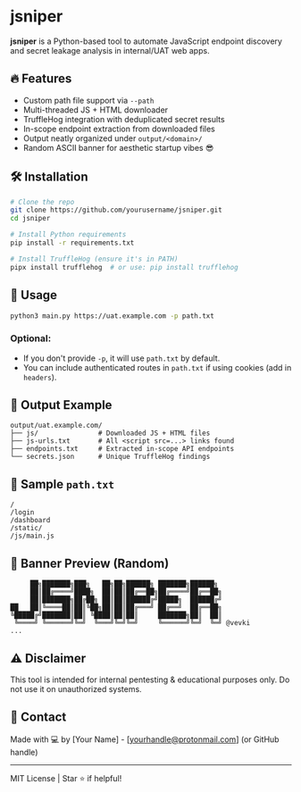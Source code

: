 # jsniper

**jsniper** is a Python-based tool to automate JavaScript endpoint discovery and secret leakage analysis in internal/UAT web apps.

## 🔥 Features
- Custom path file support via `--path`
- Multi-threaded JS + HTML downloader
- TruffleHog integration with deduplicated secret results
- In-scope endpoint extraction from downloaded files
- Output neatly organized under `output/<domain>/`
- Random ASCII banner for aesthetic startup vibes 😎

## 🛠️ Installation
```bash
# Clone the repo
git clone https://github.com/yourusername/jsniper.git
cd jsniper

# Install Python requirements
pip install -r requirements.txt

# Install TruffleHog (ensure it's in PATH)
pipx install trufflehog  # or use: pip install trufflehog
```

## 🚀 Usage
```bash
python3 main.py https://uat.example.com -p path.txt
```

### Optional:
- If you don't provide `-p`, it will use `path.txt` by default.
- You can include authenticated routes in `path.txt` if using cookies (add in `headers`).

## 📂 Output Example
```
output/uat.example.com/
├── js/               # Downloaded JS + HTML files
├── js-urls.txt       # All <script src=...> links found
├── endpoints.txt     # Extracted in-scope API endpoints
└── secrets.json      # Unique TruffleHog findings
```

## 🧪 Sample `path.txt`
```
/
/login
/dashboard
/static/
/js/main.js
```

## 📸 Banner Preview (Random)
```
     ██╗███████╗███╗   ██╗██╗██████╗ ███████╗██████╗ 
     ██║██╔════╝████╗  ██║██║██╔══██╗██╔════╝██╔══██╗
     ██║███████╗██╔██╗ ██║██║██████╔╝█████╗  ██████╔╝
██   ██║╚════██║██║╚██╗██║██║██╔═══╝ ██╔══╝  ██╔══██╗
╚█████╔╝███████║██║ ╚████║██║██║     ███████╗██║  ██║
 ╚════╝ ╚══════╝╚═╝  ╚═══╝╚═╝╚═╝     ╚══════╝╚═╝  ╚═╝ @vevki
...
```

## ⚠️ Disclaimer
This tool is intended for internal pentesting & educational purposes only. Do not use it on unauthorized systems.

## 📧 Contact
Made with 💻 by [Your Name] - [yourhandle@protonmail.com] (or GitHub handle)

---
MIT License | Star ⭐ if helpful!
